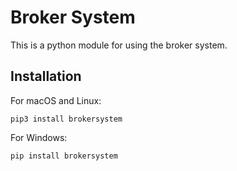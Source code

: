 # Broker System

This is a python module for using the broker system.

## Installation

For macOS and Linux:

```shell
pip3 install brokersystem
```

For Windows:

```shell
pip install brokersystem
```

